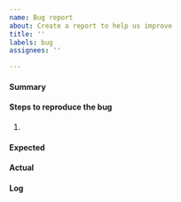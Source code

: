 ```yaml
---
name: Bug report
about: Create a report to help us improve
title: ''
labels: bug
assignees: ''

---
```


#### Summary
<!-- 버그 내용을 1 ~ 2 줄 이내로 요약하여 작성하세요 -->

#### Steps to reproduce the bug
<!-- 어떻게 해당 버그를 다시 발생시킬 수 있는지 단계 별로 작성하세요 -->
1. 

#### Expected
<!-- 원래 기대한 결과를 작성하세요 -->

#### Actual
<!-- 실제 결과를 작성하세요 -->

#### Log
<!-- 관련 로그를 넣어주세요 -->
```

```

